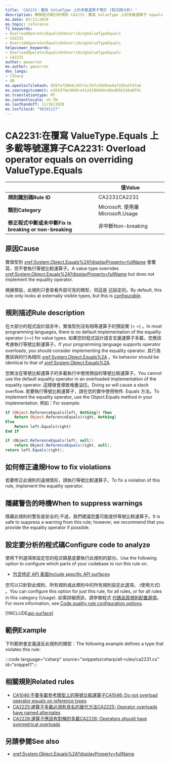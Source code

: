 ```yaml
---
title: 'CA2231：覆寫 ValueType 上的多載運算子等於 (程式碼分析) '
description: 瞭解程式碼分析規則 CA2231：覆寫 ValueType 上的多載運算子 equals
ms.date: 03/11/2019
ms.topic: reference
f1_keywords:
- OverloadOperatorEqualsOnOverridingValueTypeEquals
- CA2231
- OverrideOperatorEqualsOnOverridingValueTypeEquals
helpviewer_keywords:
- OverloadOperatorEqualsOnOverridingValueTypeEquals
- CA2231
author: gewarren
ms.author: gewarren
dev_langs:
- CSharp
- VB
ms.openlocfilehash: 9597a72064c3457ac7bfc5049ae4a7185a3f47a6
ms.sourcegitcommit: e301979e3049ce412d19b094c60ed95b316a8f8c
ms.translationtype: MT
ms.contentlocale: zh-TW
ms.lasthandoff: 12/16/2020
ms.locfileid: "98191127"
---
```

# <a name="ca2231-overload-operator-equals-on-overriding-valuetypeequals"></a><span data-ttu-id="a577d-103">CA2231:在覆寫 ValueType.Equals 上多載等號運算子</span><span class="sxs-lookup"><span data-stu-id="a577d-103">CA2231: Overload operator equals on overriding ValueType.Equals</span></span>

| | <span data-ttu-id="a577d-104">值</span><span class="sxs-lookup"><span data-stu-id="a577d-104">Value</span></span> |
|-|-|
| <span data-ttu-id="a577d-105">**規則識別碼**</span><span class="sxs-lookup"><span data-stu-id="a577d-105">**Rule ID**</span></span> |<span data-ttu-id="a577d-106">CA2231</span><span class="sxs-lookup"><span data-stu-id="a577d-106">CA2231</span></span>|
| <span data-ttu-id="a577d-107">**類別**</span><span class="sxs-lookup"><span data-stu-id="a577d-107">**Category**</span></span> |<span data-ttu-id="a577d-108">Microsoft. 使用量</span><span class="sxs-lookup"><span data-stu-id="a577d-108">Microsoft.Usage</span></span>|
| <span data-ttu-id="a577d-109">**修正程式中斷或未中斷**</span><span class="sxs-lookup"><span data-stu-id="a577d-109">**Fix is breaking or non-breaking**</span></span> |<span data-ttu-id="a577d-110">非中斷</span><span class="sxs-lookup"><span data-stu-id="a577d-110">Non-breaking</span></span>|

## <a name="cause"></a><span data-ttu-id="a577d-111">原因</span><span class="sxs-lookup"><span data-stu-id="a577d-111">Cause</span></span>

<span data-ttu-id="a577d-112">實值型別 <xref:System.Object.Equals%2A?displayProperty=fullName> 會覆寫，但不會執行等號比較運算子。</span><span class="sxs-lookup"><span data-stu-id="a577d-112">A value type overrides <xref:System.Object.Equals%2A?displayProperty=fullName> but does not implement the equality operator.</span></span>

<span data-ttu-id="a577d-113">根據預設，此規則只會查看外部可見的類型，但這是 [可](#configure-code-to-analyze)設定的。</span><span class="sxs-lookup"><span data-stu-id="a577d-113">By default, this rule only looks at externally visible types, but this is [configurable](#configure-code-to-analyze).</span></span>

## <a name="rule-description"></a><span data-ttu-id="a577d-114">規則描述</span><span class="sxs-lookup"><span data-stu-id="a577d-114">Rule description</span></span>

<span data-ttu-id="a577d-115">在大部分的程式設計語言中，實值型別沒有相等運算子的預設實 (= =) 。</span><span class="sxs-lookup"><span data-stu-id="a577d-115">In most programming languages, there is no default implementation of the equality operator (==) for value types.</span></span> <span data-ttu-id="a577d-116">如果您的程式設計語言支援運算子多載，您應該考慮執行等號比較運算子。</span><span class="sxs-lookup"><span data-stu-id="a577d-116">If your programming language supports operator overloads, you should consider implementing the equality operator.</span></span> <span data-ttu-id="a577d-117">其行為應該與的行為相同 <xref:System.Object.Equals%2A> 。</span><span class="sxs-lookup"><span data-stu-id="a577d-117">Its behavior should be identical to that of <xref:System.Object.Equals%2A>.</span></span>

<span data-ttu-id="a577d-118">您無法在等號比較運算子的多載執行中使用預設的等號比較運算子。</span><span class="sxs-lookup"><span data-stu-id="a577d-118">You cannot use the default equality operator in an overloaded implementation of the equality operator.</span></span> <span data-ttu-id="a577d-119">這樣做會導致堆疊溢位。</span><span class="sxs-lookup"><span data-stu-id="a577d-119">Doing so will cause a stack overflow.</span></span> <span data-ttu-id="a577d-120">若要執行等號比較運算子，請在您的實中使用物件. Equals 方法。</span><span class="sxs-lookup"><span data-stu-id="a577d-120">To implement the equality operator, use the Object.Equals method in your implementation.</span></span> <span data-ttu-id="a577d-121">例如：</span><span class="sxs-lookup"><span data-stu-id="a577d-121">For example:</span></span>

```vb
If (Object.ReferenceEquals(left, Nothing)) Then
    Return Object.ReferenceEquals(right, Nothing)
Else
    Return left.Equals(right)
End If
```

```csharp
if (Object.ReferenceEquals(left, null))
    return Object.ReferenceEquals(right, null);
return left.Equals(right);
```

## <a name="how-to-fix-violations"></a><span data-ttu-id="a577d-122">如何修正違規</span><span class="sxs-lookup"><span data-stu-id="a577d-122">How to fix violations</span></span>

<span data-ttu-id="a577d-123">若要修正此規則的違規情形，請執行等號比較運算子。</span><span class="sxs-lookup"><span data-stu-id="a577d-123">To fix a violation of this rule, implement the equality operator.</span></span>

## <a name="when-to-suppress-warnings"></a><span data-ttu-id="a577d-124">隱藏警告的時機</span><span class="sxs-lookup"><span data-stu-id="a577d-124">When to suppress warnings</span></span>

<span data-ttu-id="a577d-125">隱藏此規則的警告是安全的;不過，我們建議您盡可能提供等號比較運算子。</span><span class="sxs-lookup"><span data-stu-id="a577d-125">It is safe to suppress a warning from this rule; however, we recommend that you provide the equality operator if possible.</span></span>

## <a name="configure-code-to-analyze"></a><span data-ttu-id="a577d-126">設定要分析的程式碼</span><span class="sxs-lookup"><span data-stu-id="a577d-126">Configure code to analyze</span></span>

<span data-ttu-id="a577d-127">使用下列選項來設定您的程式碼基底要執行此規則的部分。</span><span class="sxs-lookup"><span data-stu-id="a577d-127">Use the following option to configure which parts of your codebase to run this rule on.</span></span>

- [<span data-ttu-id="a577d-128">包含特定 API 表面</span><span class="sxs-lookup"><span data-stu-id="a577d-128">Include specific API surfaces</span></span>](#include-specific-api-surfaces)

<span data-ttu-id="a577d-129">您可以只針對此規則、所有規則或此類別中的所有規則設定此選項， (使用方式) 。</span><span class="sxs-lookup"><span data-stu-id="a577d-129">You can configure this option for just this rule, for all rules, or for all rules in this category (Usage).</span></span> <span data-ttu-id="a577d-130">如需詳細資訊，請參閱程式 [代碼品質規則配置選項](../code-quality-rule-options.md)。</span><span class="sxs-lookup"><span data-stu-id="a577d-130">For more information, see [Code quality rule configuration options](../code-quality-rule-options.md).</span></span>

[!INCLUDE[api-surface](~/includes/code-analysis/api-surface.md)]

## <a name="example"></a><span data-ttu-id="a577d-131">範例</span><span class="sxs-lookup"><span data-stu-id="a577d-131">Example</span></span>

<span data-ttu-id="a577d-132">下列範例會定義違反此規則的類型：</span><span class="sxs-lookup"><span data-stu-id="a577d-132">The following example defines a type that violates this rule:</span></span>

:::code language="csharp" source="snippets/csharp/all-rules/ca2231.cs" id="snippet1":::

## <a name="related-rules"></a><span data-ttu-id="a577d-133">相關規則</span><span class="sxs-lookup"><span data-stu-id="a577d-133">Related rules</span></span>

- [<span data-ttu-id="a577d-134">CA1046:不要多載參考類型上的等號比較運算子</span><span class="sxs-lookup"><span data-stu-id="a577d-134">CA1046: Do not overload operator equals on reference types</span></span>](ca1046.md)
- [<span data-ttu-id="a577d-135">CA2225:運算子多載必須有具名的替代方法</span><span class="sxs-lookup"><span data-stu-id="a577d-135">CA2225: Operator overloads have named alternates</span></span>](ca2225.md)
- [<span data-ttu-id="a577d-136">CA2226:運算子應該有對稱的多載</span><span class="sxs-lookup"><span data-stu-id="a577d-136">CA2226: Operators should have symmetrical overloads</span></span>](ca2226.md)

## <a name="see-also"></a><span data-ttu-id="a577d-137">另請參閱</span><span class="sxs-lookup"><span data-stu-id="a577d-137">See also</span></span>

- <xref:System.Object.Equals%2A?displayProperty=fullName>
